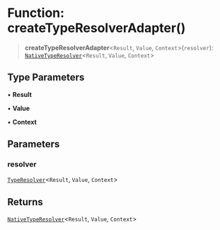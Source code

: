 # Function: createTypeResolverAdapter()

> **createTypeResolverAdapter**\<`Result`, `Value`, `Context`\>(`resolver`): [`NativeTypeResolver`](../type-aliases/NativeTypeResolver.md)\<`Result`, `Value`, `Context`\>

## Type Parameters

• **Result**

• **Value**

• **Context**

## Parameters

### resolver

[`TypeResolver`](../../index/type-aliases/TypeResolver.md)\<`Result`, `Value`, `Context`\>

## Returns

[`NativeTypeResolver`](../type-aliases/NativeTypeResolver.md)\<`Result`, `Value`, `Context`\>
